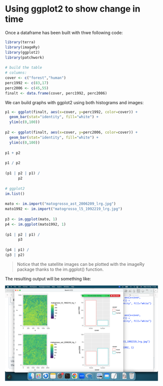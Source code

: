 # Using ggplot2 to show change in time

Once a dataframe has been built with thwe following code:

``` r
library(terra)
library(imageRy)
library(ggplot2)
library(patchwork)

# build the table
# columns:
cover <- c("forest","human")
perc1992 <- c(83,17)
perc2006 <- c(45,55)
finalt <- data.frame(cover, perc1992, perc2006)
```

We can build graphs with ggplot2 using both histograms and images:

``` r
p1 <- ggplot(finalt, aes(x=cover, y=perc1992, color=cover)) +
  geom_bar(stat="identity", fill="white") +
  ylim(c(0,100))

p2 <- ggplot(finalt, aes(x=cover, y=perc2006, color=cover)) +
  geom_bar(stat="identity", fill="white") +
  ylim(c(0,100))

p1 + p2

p1 / p2

(p1 | p2 | p1) /
      p2

# ggplot2
im.list()

mato <- im.import("matogrosso_ast_2006209_lrg.jpg")
mato1992 <- im.import("matogrosso_l5_1992219_lrg.jpg")

p3 <- im.ggplot(mato, 1)
p4 <- im.ggplot(mato1992, 1)

(p1 | p2 | p1) /
      p3

(p4 | p1) /
(p3 | p2)
```

> Notice that the satellite images can be plotted with the imageRy package thanks to the im.ggplot() function.

The resulting output will be something like:

<img src="../Pics/sun.png" />



